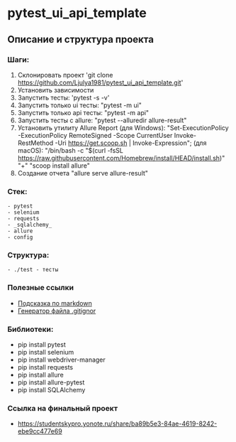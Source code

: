 # pytest_ui_api_template

## Описание и структура проекта

### Шаги:
1. Склонировать проект 'git clone https://github.com/Ljulya1981/pytest_ui_api_template.git'
2. Установить зависимости
3. Запустить тесты: 'pytest -s -v'
4. Запустить только ui тесты: "pytest -m ui"
5. Запустить только api тесты: "pytest -m api"
6. Запустить тесты с allure: "pytest --alluredir allure-result"
7. Установить утилиту Allure Report 
   (для Windows): "Set-ExecutionPolicy -ExecutionPolicy RemoteSigned -Scope CurrentUser
   Invoke-RestMethod -Uri https://get.scoop.sh | Invoke-Expression"; 
   (для macOS): "/bin/bash -c "$(curl -fsSL https://raw.githubusercontent.com/Homebrew/install/HEAD/install.sh)"
   "+" "scoop install allure"                    
8. Создание отчета "allure serve allure-result"

### Стек:
    - pytest
    - selenium
    - requests
    - _sqlalchemy_
    - allure
    - config

### Cтруктура:
    - ./test - тесты
    
### Полезные ссылки
- [Подсказка по markdown](https://www.markdownguide.org/basic-syntax/)
- [Генератор файла .gitignor](https://www.toptal.com/developers/gitignore)

### Библиотеки:
- pip install pytest
- pip install selenium
- pip install webdriver-manager
- pip install requests
- pip install allure
- pip install allure-pytest
- pip install SQLAlchemy

### Ссылка на финальный проект
- https://studentskypro.yonote.ru/share/ba89b5e3-84ae-4619-8242-ebe9cc477e69
